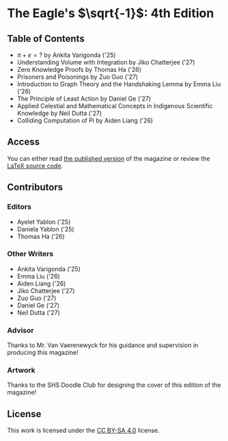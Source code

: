 # The Eagle's $\sqrt{-1}$: 4th Edition

## Table of Contents

- $\pi + e = ?$ by Ankita Varigonda ('25)
- Understanding Volume with Integration by Jiko Chatterjee ('27)
- Zero Knowledge Proofs by Thomas Ha ('26)
- Prisoners and Poisonings by Zuo Guo ('27)
- Introduction to Graph Theory and the Handshaking Lemma by Emma Liu ('26)
- The Principle of Least Action by Daniel Ge ('27)
- Applied Celestial and Mathematical Concepts in Indigenous Scientific Knowledge by Neil Dutta ('27)
- Colliding Computation of Pi by Aiden Liang ('26)

## Access

You can either read [the published version](https://github.com/shs-math-magazine/2025/blob/main/published.pdf) of the magazine or review the [LaTeX source code](https://github.com/shs-math-magazine/2025/blob/main/source/main.tex).

## Contributors

### Editors

- Ayelet Yablon ('25)
- Daniela Yablon ('25)
- Thomas Ha ('26)

### Other Writers

- Ankita Varigonda ('25)
- Emma Liu ('26)
- Aiden Liang ('26)
- Jiko Chatterjee ('27)
- Zuo Guo ('27)
- Daniel Ge ('27)
- Neil Dutta ('27)

### Advisor

Thanks to Mr. Van Vaerenewyck for his guidance and supervision in producing this magazine!

### Artwork

Thanks to the SHS Doodle Club for designing the cover of this edition of the magazine!

## License

This work is licensed under the [CC BY-SA 4.0](LICENSE) license.

